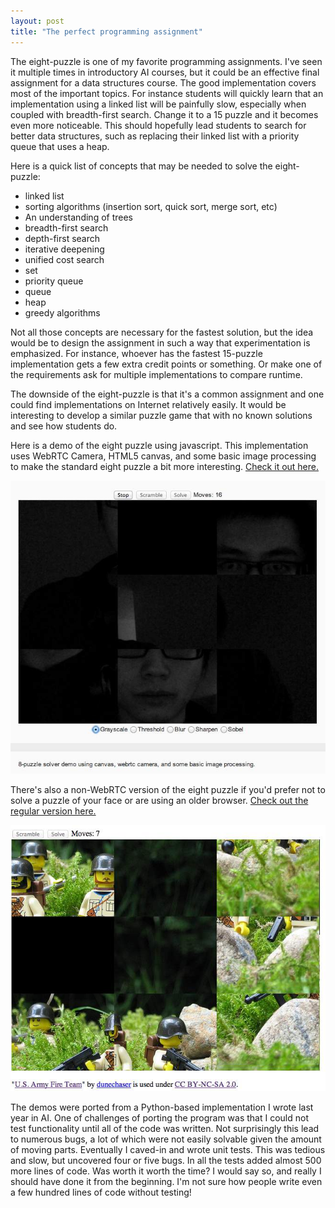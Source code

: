 ```yaml
---
layout: post
title: "The perfect programming assignment"
---
```


The eight-puzzle is one of my favorite programming assignments. I've seen it multiple times in introductory AI courses, but it could be an effective final assignment for a data structures course. The good implementation covers most of the important topics. For instance students will quickly learn that an implementation using a linked list will be painfully slow, especially when coupled with breadth-first search. Change it to a 15 puzzle and it becomes even more noticeable. This should hopefully lead students to search for better data structures, such as replacing their linked list with a priority queue that uses a heap.

Here is a quick list of concepts that may be needed to solve the eight-puzzle:

- linked list
- sorting algorithms (insertion sort, quick sort, merge sort, etc)
- An understanding of trees
- breadth-first search
- depth-first search
- iterative deepening
- unified cost search
- set
- priority queue
- queue
- heap
- greedy algorithms

Not all those concepts are necessary for the fastest solution, but the idea would be to design the assignment in such a way that experimentation is emphasized. For instance, whoever has the fastest 15-puzzle implementation gets a few extra credit points or something. Or make one of the requirements ask for multiple implementations to compare runtime.

The downside of the eight-puzzle is that it's a common assignment and one could find implementations on Internet relatively easily. It would be interesting to develop a similar puzzle game that with no known solutions and see how students do.

Here is a demo of the eight puzzle using javascript. This implementation uses WebRTC Camera, HTML5 canvas, and some basic image processing to make the standard eight puzzle a bit more interesting. [Check it out here.](/projects/webrtc)

![Eight puzzle with WebRTC](/images/eight-puzzle.jpg)

There's also a non-WebRTC version of the eight puzzle if you'd prefer not to solve a puzzle of your face or are using an older browser. [Check out the regular version here.](/projects/eight-puzzle)

![Eight puzzle with Lego images](/images/lego-eight-puzzle.jpg)

The demos were ported from a Python-based implementation I wrote last year in AI. One of challenges of porting the program was that I could not test functionality until all of the code was written. Not surprisingly this lead to numerous bugs, a lot of which were not easily solvable given the amount of moving parts. Eventually I caved-in and wrote unit tests. This was tedious and slow, but uncovered four or five bugs. In all the tests added almost 500 more lines of code. Was worth it worth the time? I would say so, and really I should have done it from the beginning. I'm not sure how people write even a few hundred lines of code without testing!